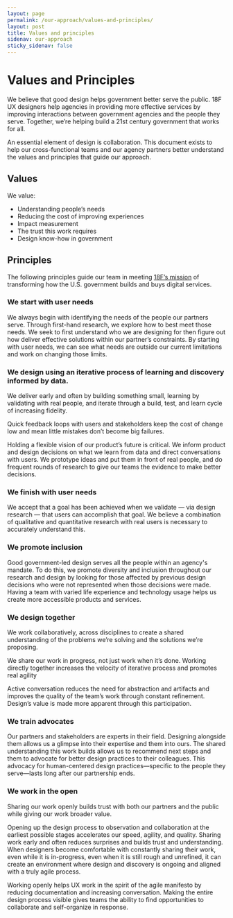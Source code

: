 ```yaml
---
layout: page
permalink: /our-approach/values-and-principles/
layout: post
title: Values and principles
sidenav: our-approach
sticky_sidenav: false
---
```


# Values and Principles

We believe that good design helps government better serve the public. 18F UX designers help agencies in providing more effective services by improving interactions between government agencies and the people they serve. Together, we’re helping build a 21st century government that works for all.

An essential element of design is collaboration. This document exists to help our cross-functional teams and our agency partners better understand the values and principles that guide our approach.


## Values

We value:
- Understanding people’s needs
- Reducing the cost of improving experiences
- Impact measurement
- The trust this work requires
- Design know-how in government

## Principles

The following principles guide our team in meeting [18F’s mission](https://18f.gsa.gov/about/#our-mission) of transforming how the U.S. government builds and buys digital services.

### We start with user needs

We always begin with identifying the needs of the people our partners serve. Through first-hand research, we explore how to best meet those needs. We seek to first understand who we are designing for then figure out how deliver effective solutions within our partner’s constraints. By starting with user needs, we can see what needs are outside our current limitations and work on changing those limits.

### We design using an iterative process of learning and discovery informed by data.

We deliver early and often by building something small, learning by validating with real people, and iterate through a build, test, and learn cycle of increasing fidelity.

Quick feedback loops with users and stakeholders keep the cost of change low and mean little mistakes don’t become big failures.

Holding a flexible vision of our product’s future is critical. We inform product and design decisions on what we learn from data and direct conversations with users. We prototype ideas and put them in front of real people, and do frequent rounds of research to give our teams the evidence to make better decisions.

### We finish with user needs

We accept that a goal has been achieved when we validate — via design research — that users can accomplish that goal. We believe a combination of qualitative and quantitative research with real users is necessary to accurately understand this.

### We promote inclusion

Good government-led design serves all the people within an agency's mandate. To do this, we promote diversity and inclusion throughout our research and design by looking for those affected by previous design decisions who were not represented when those decisions were made. Having a team with varied life experience and technology usage helps us create more accessible products and services.


### We design together

We work collaboratively, across disciplines to create a shared understanding of the problems we’re solving and the solutions we’re proposing. 

We share our work in progress, not just work when it’s done. Working directly together increases the velocity of iterative process and promotes real agility 

Active conversation reduces the need for abstraction and artifacts and improves the quality of the team’s work through constant refinement. Design’s value is made more apparent through this participation.

### We train advocates

Our partners and stakeholders are experts in their field. Designing alongside them allows us a glimpse into their expertise and them into ours. The shared understanding this work builds allows us to recommend next steps and them to advocate for better design practices to their colleagues. This advocacy for human-centered design practices—specific to the people they serve—lasts long after our partnership ends.

### We work in the open

Sharing our work openly builds trust with both our partners and the public while giving our work broader value.

Opening up the design process to observation and collaboration at the earliest possible stages accelerates our speed, agility, and quality. Sharing work early and often reduces surprises and builds trust and understanding. When designers become comfortable with constantly sharing their work, even while it is in-progress, even when it is still rough and unrefined, it can create an environment where design and discovery is ongoing and aligned with a truly agile process. 

Working openly helps UX work in the spirit of the agile manifesto by reducing documentation and increasing conversation. Making the entire design process visible gives teams the ability to find opportunities to collaborate and self-organize in response.
